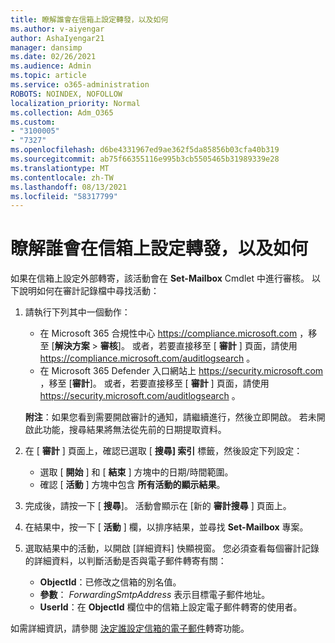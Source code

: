 ```yaml
---
title: 瞭解誰會在信箱上設定轉發，以及如何
ms.author: v-aiyengar
author: AshaIyengar21
manager: dansimp
ms.date: 02/26/2021
ms.audience: Admin
ms.topic: article
ms.service: o365-administration
ROBOTS: NOINDEX, NOFOLLOW
localization_priority: Normal
ms.collection: Adm_O365
ms.custom:
- "3100005"
- "7327"
ms.openlocfilehash: d6be4331967ed9ae362f5da85856b03cfa40b319
ms.sourcegitcommit: ab75f66355116e995b3cb5505465b31989339e28
ms.translationtype: MT
ms.contentlocale: zh-TW
ms.lasthandoff: 08/13/2021
ms.locfileid: "58317799"
---
```

# <a name="find-out-who-set-up-forwarding-on-a-mailbox-and-how"></a>瞭解誰會在信箱上設定轉發，以及如何

如果在信箱上設定外部轉寄，該活動會在 **Set-Mailbox** Cmdlet 中進行審核。 以下說明如何在審計記錄檔中尋找活動：

1. 請執行下列其中一個動作：
   - 在 Microsoft 365 合規性中心 <https://compliance.microsoft.com> ，移至 [**解決方案** \> **審核**]。 或者，若要直接移至 [ **審計** ] 頁面，請使用 <https://compliance.microsoft.com/auditlogsearch> 。
   - 在 Microsoft 365 Defender 入口網站上 <https://security.microsoft.com> ，移至 [**審計**]。 或者，若要直接移至 [ **審計** ] 頁面，請使用 <https://security.microsoft.com/auditlogsearch> 。

   **附注**：如果您看到需要開啟審計的通知，請繼續進行，然後立即開啟。 若未開啟此功能，搜尋結果將無法從先前的日期提取資料。

2. 在 [ **審計** ] 頁面上，確認已選取 [ **搜尋] 索引** 標籤，然後設定下列設定：
   - 選取 [ **開始** ] 和 [ **結束** ] 方塊中的日期/時間範圍。
   - 確認 [ **活動** ] 方塊中包含 **所有活動的顯示結果**。

3. 完成後，請按一下 [ **搜尋**]。 活動會顯示在 [新的 **審計搜尋** ] 頁面上。

4. 在結果中，按一下 [ **活動** ] 欄，以排序結果，並尋找 **Set-Mailbox** 專案。

5. 選取結果中的活動，以開啟 [詳細資料] 快顯視窗。 您必須查看每個審計記錄的詳細資料，以判斷活動是否與電子郵件轉寄有關：
   - **ObjectId**：已修改之信箱的別名值。
   - **參數**： _ForwardingSmtpAddress_ 表示目標電子郵件地址。
   - **UserId**：在 **ObjectId** 欄位中的信箱上設定電子郵件轉寄的使用者。

如需詳細資訊，請參閱 [決定誰設定信箱的電子郵件](https://docs.microsoft.com/microsoft-365/compliance/auditing-troubleshooting-scenarios#determine-who-set-up-email-forwarding-for-a-mailbox)轉寄功能。
